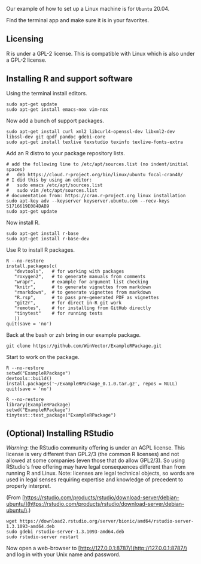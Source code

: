 
Our example of how to set up a Linux machine is for `Ubuntu` 20.04.

Find the terminal app and make sure it is in your favorites.

## Licensing

R is under a GPL-2 license. This is compatible with Linux which is also under a GPL-2 license.

## Installing R and support software

Using the terminal install editors.

    sudo apt-get update
    sudo apt-get install emacs-nox vim-nox
    
Now add a bunch of support packages.

    sudo apt-get install curl xml2 libcurl4-openssl-dev libxml2-dev libssl-dev git qpdf pandoc gdebi-core
    sudo apt-get install texlive texstudio texinfo texlive-fonts-extra

Add an R distro to your package repository lists.

    # add the following line to /etc/apt/sources.list (no indent/initial spaces)
    #   deb https://cloud.r-project.org/bin/linux/ubuntu focal-cran40/
    # I did this by using an editor:
    #   sudo emacs /etc/apt/sources.list
    #   sudo vim /etc/apt/sources.list
    # documentation from: https://cran.r-project.org linux installation
    sudo apt-key adv --keyserver keyserver.ubuntu.com --recv-keys 51716619E084DAB9
    sudo apt-get update

Now install R.  
    
    sudo apt-get install r-base
    sudo apt-get install r-base-dev
    
Use R to install R packages.

    R --no-restore
    install.packages(c(
       "devtools",   # for working with packages
       "roxygen2",   # to generate manuals from comments
       "wrapr",      # example for argument list checking
       "knitr",      # to generate vignettes from markdown
       "rmarkdown",  # to generate vignettes from markdown
       "R.rsp",      # to pass pre-generated PDF as vignettes
       "git2r",      # for direct in-R git work
       "remotes",    # for installing from GitHub directly
       "tinytest"    # for running tests
       ))
    quit(save = 'no')


Back at the bash or zsh bring in our example package.

    git clone https://github.com/WinVector/ExampleRPackage.git
    
Start to work on the package.

    R --no-restore
    setwd("ExampleRPackage")
    devtools::build()
    install.packages('~/ExampleRPackage_0.1.0.tar.gz', repos = NULL)
    quit(save = 'no')
    
    R --no-restore
    library(ExampleRPackage)
    setwd("ExampleRPackage")
    tinytest::test_package("ExampleRPackage")

## (Optional) Installing RStudio

*Warning*: the RStudio community offering is under an AGPL license. This license is very different than GPL2/3 (the common R licenses) and not allowed at some companies (even those that do allow GPL2/3). So using RStudio's free offering may have legal consequences different than from running R and Linux. Note: licenses are legal technical objects, so words are used in legal senses requiring expertise and knowledge of precedent to properly interpret.


(From [https://rstudio.com/products/rstudio/download-server/debian-ubuntu/](https://rstudio.com/products/rstudio/download-server/debian-ubuntu/).)

    wget https://download2.rstudio.org/server/bionic/amd64/rstudio-server-1.3.1093-amd64.deb
    sudo gdebi rstudio-server-1.3.1093-amd64.deb
    sudo rstudio-server restart

Now open a web-browser to [http://127.0.0.1:8787/](http://127.0.0.1:8787/) and log in with your Unix name and password.

